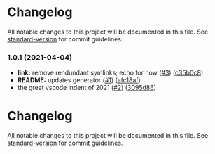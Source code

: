# Changelog

All notable changes to this project will be documented in this file. See [standard-version](https://github.com/conventional-changelog/standard-version) for commit guidelines.

### 1.0.1 (2021-04-04)


* **link:** remove rendundant symlinks; echo for now ([#3](https://github.com/p6m7g8/p6projen/issues/3)) ([c35b0c8](https://github.com/p6m7g8/p6projen/commit/c35b0c8015dc4c2d37abbfe3b6da25b3383c1c76))
* **README:** updates generator ([#1](https://github.com/p6m7g8/p6projen/issues/1)) ([afc18af](https://github.com/p6m7g8/p6projen/commit/afc18af390aaf0a87f10f7d5d01e10b7cade0bb2))
* the great vscode indent of 2021 ([#2](https://github.com/p6m7g8/p6projen/issues/2)) ([3095d86](https://github.com/p6m7g8/p6projen/commit/3095d86b4ca3eb97411ac00f49b0026db90ab26d))

# Changelog

All notable changes to this project will be documented in this file. See [standard-version](https://github.com/conventional-changelog/standard-version) for commit guidelines.